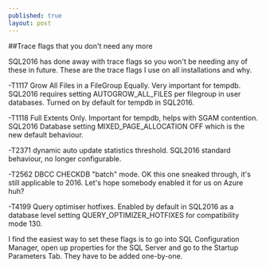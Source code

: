 ```yaml
---
published: true
layout: post
---
```

##Trace flags that you don't need any more

SQL2016 has done away with trace flags so you won't be needing any of these in
future. These are the trace flags I use on all installations and why.

-T1117 Grow All Files in a FileGroup Equally. Very important for tempdb.
SQL2016 requires setting AUTOGROW_ALL_FILES per filegroup in user databases.
Turned on by default for tempdb in SQL2016.

-T1118 Full Extents Only. Important for tempdb, helps with
SGAM contention. SQL2016 Database setting MIXED_PAGE_ALLOCATION OFF which is
the new default behaviour.

-T2371 dynamic auto update statistics threshold. SQL2016 standard behaviour,
no longer configurable.

-T2562 DBCC CHECKDB "batch" mode. OK this one sneaked through, it's still
applicable to 2016. Let's hope somebody enabled it for us on Azure huh?

-T4199 Query optimiser hotfixes. Enabled by default in SQL2016 as a database
level setting QUERY_OPTIMIZER_HOTFIXES for compatibility mode 130.

I find the easiest way to set these flags is to go into SQL Configuration
Manager, open up properties for the SQL Server and go to the Startup Parameters
Tab. They have to be added one-by-one.
